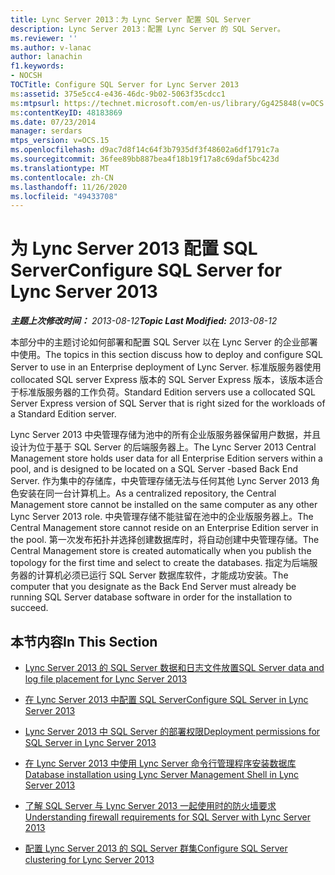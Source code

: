 ```yaml
---
title: Lync Server 2013：为 Lync Server 配置 SQL Server
description: Lync Server 2013：配置 Lync Server 的 SQL Server。
ms.reviewer: ''
ms.author: v-lanac
author: lanachin
f1.keywords:
- NOCSH
TOCTitle: Configure SQL Server for Lync Server 2013
ms:assetid: 375e5cc4-e436-46dc-9b02-5063f35cdcc1
ms:mtpsurl: https://technet.microsoft.com/en-us/library/Gg425848(v=OCS.15)
ms:contentKeyID: 48183869
ms.date: 07/23/2014
manager: serdars
mtps_version: v=OCS.15
ms.openlocfilehash: d9ac7d8f14c64f3b7935df3f48602a6df1791c7a
ms.sourcegitcommit: 36fee89bb887bea4f18b19f17a8c69daf5bc423d
ms.translationtype: MT
ms.contentlocale: zh-CN
ms.lasthandoff: 11/26/2020
ms.locfileid: "49433708"
---
```

# <a name="configure-sql-server-for-lync-server-2013"></a><span data-ttu-id="bb868-103">为 Lync Server 2013 配置 SQL Server</span><span class="sxs-lookup"><span data-stu-id="bb868-103">Configure SQL Server for Lync Server 2013</span></span>

<div data-xmlns="http://www.w3.org/1999/xhtml">

<div class="topic" data-xmlns="http://www.w3.org/1999/xhtml" data-msxsl="urn:schemas-microsoft-com:xslt" data-cs="https://msdn.microsoft.com/">

<div data-asp="https://msdn2.microsoft.com/asp">



</div>

<div id="mainSection">

<div id="mainBody"><span data-ttu-id="bb868-104">

<span> </span></span><span class="sxs-lookup"><span data-stu-id="bb868-104">

<span> </span></span></span>

<span data-ttu-id="bb868-105">_**主题上次修改时间：** 2013-08-12_</span><span class="sxs-lookup"><span data-stu-id="bb868-105">_**Topic Last Modified:** 2013-08-12_</span></span>

<span data-ttu-id="bb868-106">本部分中的主题讨论如何部署和配置 SQL Server 以在 Lync Server 的企业部署中使用。</span><span class="sxs-lookup"><span data-stu-id="bb868-106">The topics in this section discuss how to deploy and configure SQL Server to use in an Enterprise deployment of Lync Server.</span></span> <span data-ttu-id="bb868-107">标准版服务器使用 collocated SQL server Express 版本的 SQL Server Express 版本，该版本适合于标准版服务器的工作负荷。</span><span class="sxs-lookup"><span data-stu-id="bb868-107">Standard Edition servers use a collocated SQL Server Express version of SQL Server that is right sized for the workloads of a Standard Edition server.</span></span>

<span data-ttu-id="bb868-108">Lync Server 2013 中央管理存储为池中的所有企业版服务器保留用户数据，并且设计为位于基于 SQL Server 的后端服务器上。</span><span class="sxs-lookup"><span data-stu-id="bb868-108">The Lync Server 2013 Central Management store holds user data for all Enterprise Edition servers within a pool, and is designed to be located on a SQL Server -based Back End Server.</span></span> <span data-ttu-id="bb868-109">作为集中的存储库，中央管理存储无法与任何其他 Lync Server 2013 角色安装在同一台计算机上。</span><span class="sxs-lookup"><span data-stu-id="bb868-109">As a centralized repository, the Central Management store cannot be installed on the same computer as any other Lync Server 2013 role.</span></span> <span data-ttu-id="bb868-110">中央管理存储不能驻留在池中的企业版服务器上。</span><span class="sxs-lookup"><span data-stu-id="bb868-110">The Central Management store cannot reside on an Enterprise Edition server in the pool.</span></span> <span data-ttu-id="bb868-111">第一次发布拓扑并选择创建数据库时，将自动创建中央管理存储。</span><span class="sxs-lookup"><span data-stu-id="bb868-111">The Central Management store is created automatically when you publish the topology for the first time and select to create the databases.</span></span> <span data-ttu-id="bb868-112">指定为后端服务器的计算机必须已运行 SQL Server 数据库软件，才能成功安装。</span><span class="sxs-lookup"><span data-stu-id="bb868-112">The computer that you designate as the Back End Server must already be running SQL Server database software in order for the installation to succeed.</span></span>

<div>

## <a name="in-this-section"></a><span data-ttu-id="bb868-113">本节内容</span><span class="sxs-lookup"><span data-stu-id="bb868-113">In This Section</span></span>

  - [<span data-ttu-id="bb868-114">Lync Server 2013 的 SQL Server 数据和日志文件放置</span><span class="sxs-lookup"><span data-stu-id="bb868-114">SQL Server data and log file placement for Lync Server 2013</span></span>](lync-server-2013-sql-server-data-and-log-file-placement.md)

  - [<span data-ttu-id="bb868-115">在 Lync Server 2013 中配置 SQL Server</span><span class="sxs-lookup"><span data-stu-id="bb868-115">Configure SQL Server in Lync Server 2013</span></span>](lync-server-2013-configure-sql-server.md)

  - [<span data-ttu-id="bb868-116">Lync Server 2013 中 SQL Server 的部署权限</span><span class="sxs-lookup"><span data-stu-id="bb868-116">Deployment permissions for SQL Server in Lync Server 2013</span></span>](lync-server-2013-deployment-permissions-for-sql-server.md)

  - [<span data-ttu-id="bb868-117">在 Lync Server 2013 中使用 Lync Server 命令行管理程序安装数据库</span><span class="sxs-lookup"><span data-stu-id="bb868-117">Database installation using Lync Server Management Shell in Lync Server 2013</span></span>](lync-server-2013-database-installation-using-lync-server-management-shell.md)

  - [<span data-ttu-id="bb868-118">了解 SQL Server 与 Lync Server 2013 一起使用时的防火墙要求</span><span class="sxs-lookup"><span data-stu-id="bb868-118">Understanding firewall requirements for SQL Server with Lync Server 2013</span></span>](lync-server-2013-understanding-firewall-requirements-for-sql-server.md)

  - [<span data-ttu-id="bb868-119">配置 Lync Server 2013 的 SQL Server 群集</span><span class="sxs-lookup"><span data-stu-id="bb868-119">Configure SQL Server clustering for Lync Server 2013</span></span>](lync-server-2013-configure-sql-server-clustering.md)

<span data-ttu-id="bb868-120"></div>

</div>

<span> </span>

</div>

</div>

</span><span class="sxs-lookup"><span data-stu-id="bb868-120"></div>

</div>

<span> </span>

</div>

</div>

</span></span></div>


